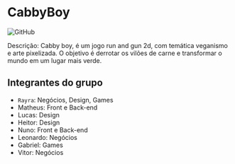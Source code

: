 # CabbyBoy
![GitHub](https://img.shields.io/github/license/Math2034/CabbyBoy)

Descrição: Cabby boy, é um jogo run and gun 2d, com temática veganismo e arte pixelizada. O objetivo é derrotar os vilões de carne e transformar o mundo em um lugar mais verde. 

## Integrantes do grupo
- `Rayra`: Negócios, Design, Games
- Matheus: Front e Back-end
- Lucas: Design
- Heitor: Design
- Nuno: Front e Back-end
- Leonardo: Negócios
- Gabriel: Games
- Vitor: Negócios

